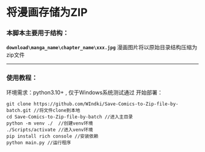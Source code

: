 # 将漫画存储为ZIP

### 本脚本主要用于结构：

**`download\manga_name\chapter_name\xxx.jpg`**
漫画图片将以原始目录结构压缩为zip文件

---

### 使用教程：

环境需求：python3.10+ , 仅于Windows系统测试通过
开始部署：

```
git clone https://github.com/WIndki/Save-Comics-to-Zip-file-by-batch.git //将文件clone到本地
cd Save-Comics-to-Zip-file-by-batch //进入主目录
python -m venv ./  //创建venv环境
./Scripts/activate //进入venv环境
pip install rich console //安装依赖
python main.py //运行程序
```


